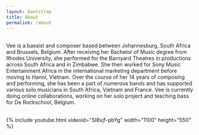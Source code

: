 ```yaml
---
layout: bootstrap
title: About
permalink: /about
---
```


<br />
Vee is a bassist and composer based between Johannesburg, South Africa and Brussels, Belgium. After receiving her Bachelor of Music degree from Rhodes University, she performed for the Barnyard Theatres in productions across South Africa and in Zimbabwe. She then worked for Sony Music Entertainment Africa in the international marketing department before moving to Hanoi, Vietnam. Over the course of her 14 years of composing and performing, she has been a part of numerous bands and has supported various solo musicians in South Africa, Vietnam and France. Vee is currently doing online collaborations, working on her solo project and teaching bass for De Rockschool, Belgium.
<br />
<br />

{% include youtube.html videoid="SI8xjf-pbYg" width="1100" height="550" %}
